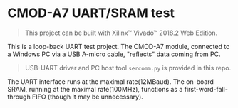 # CMOD-A7 UART/SRAM test

> This project can be built with Xilinx&trade; Vivado&trade; 2018.2 Web Edition.

This is a loop-back UART test project. The CMOD-A7 module, connected to a Windows PC via a USB A-micro cable, "reflects" data coming from PC.

> USB-UART driver and PC host tool `sercomm.py` is provided in this repo.

The UART interface runs at the maximal rate(12MBaud). The on-board SRAM, running at the maximal rate(100MHz), functions as a first-word-fall-through FIFO (though it may be unnecessary).
